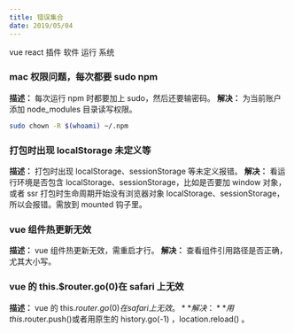 ```yaml
---
title: 错误集合
date: 2019/05/04
---
```

vue
react
插件
软件
运行
系统


### mac 权限问题，每次都要 sudo npm

**描述：** 每次运行 npm 时都要加上 sudo，然后还要输密码。
**解决：** 为当前账户添加 node_modules 目录读写权限。

```sh
sudo chown -R $(whoami) ~/.npm
```

### 打包时出现 localStorage 未定义等

**描述：** 打包时出现 localStorage、sessionStorage 等未定义报错。
**解决：** 看运行环境是否包含 localStorage、sessionStorage，比如是否要加 window 对象，或者 ssr 打包时生命周期开始没有浏览器对象 localStorage、sessionStorage，所以会报错。需放到 mounted 钩子里。

### vue 组件热更新无效

**描述：** vue 组件热更新无效，需重启才行。
**解决：** 查看组件引用路径是否正确，尤其大小写。

### vue 的 this.\$router.go(0)在 safari 上无效

**描述：** vue 的 this.$router.go(0)在safari上无效。
**解决：** 用this.$router.push()或者用原生的 history.go(-1) ，location.reload() 。

